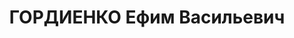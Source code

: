 ---
title: ГОРДИЕНКО Ефим Васильевич
description: '1899 року народження, рудник "Вітка" Сталінського району Донецької області,
  українець, освіта вища, безпартійний. Проживав: сел. Берестівка Донецької області,
  шахта № 6-14. Помічник головногоінженеру треста "Макіїввугілля".

  Заарештований 8 жовтня 1937 року. Засуджений військовою колегією Верховного Суду
  СРСР на 20 років ВТТ з позбавленням прав на 5 років.

  Реабілітований у 1955 році.'
---